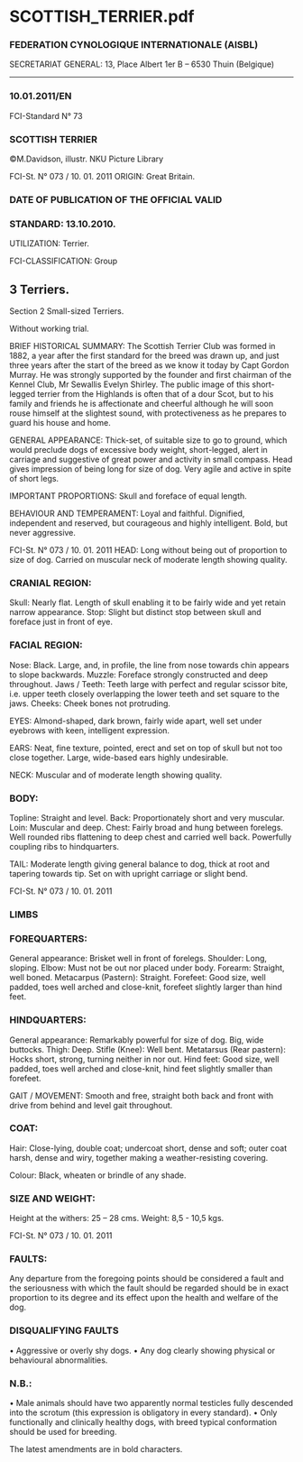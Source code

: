 # SCOTTISH_TERRIER.pdf


### FEDERATION CYNOLOGIQUE INTERNATIONALE (AISBL)


SECRETARIAT GENERAL: 13, Place Albert 1er  B – 6530 Thuin (Belgique)
______________________________________________________________________________


### 10.01.2011/EN



FCI-Standard N° 73

### SCOTTISH TERRIER



©M.Davidson, illustr. NKU Picture Library




FCI-St. N° 073  / 10. 01. 2011
ORIGIN: Great Britain.

### DATE OF PUBLICATION OF THE OFFICIAL VALID



### STANDARD: 13.10.2010.



UTILIZATION: Terrier.

FCI-CLASSIFICATION: Group


## 3 Terriers.



Section  2  Small-sized Terriers.

Without working trial.

BRIEF HISTORICAL SUMMARY: The Scottish Terrier Club
was formed in 1882, a year after the first standard for the breed
was drawn up, and just three years after the start of the breed as we
know it today by Capt Gordon Murray. He was strongly supported
by the founder and first chairman of the Kennel Club, Mr Sewallis
Evelyn Shirley.
The public image of this short-legged terrier from the Highlands is
often that of a dour Scot, but to his family and friends he is
affectionate and cheerful although he will soon rouse himself at the
slightest sound, with protectiveness as he prepares to guard his
house and home.

GENERAL APPEARANCE: Thick-set, of suitable size to go to
ground, which would preclude dogs of excessive body weight,
short-legged, alert in carriage and suggestive of great power and
activity in small compass. Head gives impression of being long for
size of dog. Very agile and active in spite of short legs.

IMPORTANT PROPORTIONS: Skull and foreface of equal
length.

BEHAVIOUR AND TEMPERAMENT: Loyal and faithful.
Dignified, independent and reserved, but courageous and highly
intelligent. Bold, but never aggressive.



FCI-St. N° 073  / 10. 01. 2011
HEAD: Long without being out of proportion to size of dog.
Carried on muscular neck of moderate length showing quality.

### CRANIAL REGION:


Skull: Nearly flat. Length of skull enabling it to be fairly wide and
yet retain narrow appearance.
Stop: Slight but distinct stop between skull and foreface just in front
of eye.

### FACIAL REGION:


Nose: Black. Large, and, in profile, the line from nose towards chin
appears to slope backwards.
Muzzle: Foreface strongly constructed and deep throughout.
Jaws / Teeth: Teeth large with perfect and regular scissor bite, i.e.
upper teeth closely overlapping the lower teeth and set square to the
jaws.
Cheeks: Cheek bones not protruding.

EYES: Almond-shaped, dark brown, fairly wide apart, well set
under eyebrows with keen, intelligent expression.

EARS: Neat, fine texture, pointed, erect and set on top of skull but
not too close together. Large, wide-based ears highly undesirable.

NECK: Muscular and of moderate length showing quality.

### BODY:


Topline: Straight and level.
Back: Proportionately short and very muscular.
Loin: Muscular and deep.
Chest: Fairly broad and hung between forelegs. Well rounded ribs
flattening to deep chest and carried well back. Powerfully coupling
ribs to hindquarters.

TAIL: Moderate length giving general balance to dog, thick at root
and tapering towards tip. Set on with upright carriage or slight bend.




FCI-St. N° 073  / 10. 01. 2011


### LIMBS



### FOREQUARTERS:


General appearance: Brisket well in front of forelegs.
Shoulder: Long, sloping.
Elbow: Must not be out nor placed under body.
Forearm: Straight, well boned.
Metacarpus (Pastern): Straight.
Forefeet: Good size, well padded, toes well arched and close-knit,
forefeet slightly larger than hind feet.


### HINDQUARTERS:


General appearance: Remarkably powerful for size of dog.  Big,
wide buttocks.
Thigh: Deep.
Stifle (Knee): Well bent.
Metatarsus (Rear pastern): Hocks short, strong, turning neither in
nor out.
Hind feet: Good size, well padded, toes well arched and close-knit,
hind feet slightly smaller than forefeet.

GAIT / MOVEMENT: Smooth and free, straight both back and
front with drive from behind and level gait throughout.

### COAT:


Hair: Close-lying, double coat; undercoat short, dense and soft; outer
coat harsh, dense and wiry, together making a weather-resisting
covering.

Colour: Black, wheaten or brindle of any shade.

### SIZE AND WEIGHT:


Height at the withers: 25 – 28 cms.
Weight:  8,5 - 10,5 kgs.



FCI-St. N° 073  / 10. 01. 2011



### FAULTS:


Any departure from the foregoing points should be considered a
fault and the seriousness with which the fault should be regarded
should be in exact proportion to its degree and its effect upon the
health and welfare of the dog.

### DISQUALIFYING FAULTS


• Aggressive or overly shy dogs.
• Any dog clearly showing physical or behavioural abnormalities.

### N.B.:


• Male animals should have two apparently normal testicles
fully descended into the scrotum (this expression is
obligatory in every standard).
• Only functionally and clinically healthy dogs, with breed
typical conformation should be used for breeding.

The latest amendments are in bold characters.






